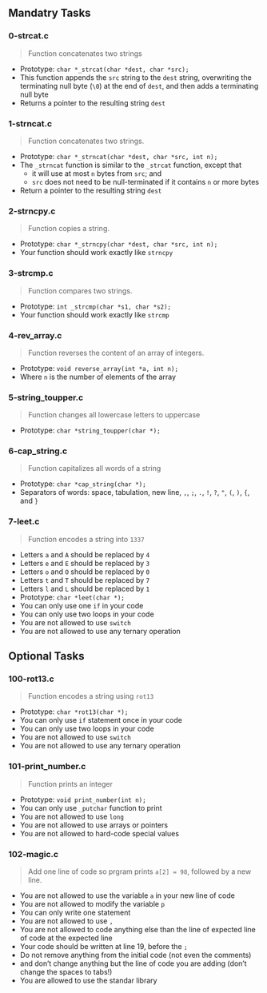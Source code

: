 ## Mandatry Tasks
### 0-strcat.c
> Function concatenates two strings
* Prototype: `char *_strcat(char *dest, char *src);`
* This function appends the `src` string to the `dest` string, overwriting the terminating null byte (`\0`) at the end of `dest`, and then adds a terminating null byte
* Returns a pointer to the resulting string `dest`

### 1-strncat.c
> Function concatenates two strings.
* Prototype: `char *_strncat(char *dest, char *src, int n);`
* The `_strncat` function is similar to the `_strcat` function, except that
	* it will use at most `n` bytes from `src`; and
	* `src` does not need to be null-terminated if it contains `n` or more bytes
* Return a pointer to the resulting string `dest`

### 2-strncpy.c
> Function copies a string.
* Prototype: `char *_strncpy(char *dest, char *src, int n);`
* Your function should work exactly like `strncpy`

### 3-strcmp.c
> Function compares two strings.
* Prototype: `int _strcmp(char *s1, char *s2);`
* Your function should work exactly like `strcmp`

### 4-rev_array.c
> Function reverses the content of an array of integers.
* Prototype: `void reverse_array(int *a, int n);`
* Where `n` is the number of elements of the array

### 5-string_toupper.c
> Function changes all lowercase letters to uppercase
* Prototype: `char *string_toupper(char *);`

### 6-cap_string.c
> Function capitalizes all words of a string
* Prototype: `char *cap_string(char *);`
* Separators of words: space, tabulation, new line, `,`, `;`, `.`, `!`, `?`, `"`, `(`, `)`, `{`, and `}`

### 7-leet.c
> Function encodes a string into `1337`
* Letters `a` and `A` should be replaced by `4`
* Letters `e` and `E` should be replaced by `3`
* Letters `o` and `O` should be replaced by `0`
* Letters `t` and `T` should be replaced by `7`
* Letters `l` and `L` should be replaced by `1`
* Prototype: `char *leet(char *);`
* You can only use one `if` in your code
* You can only use two loops in your code
* You are not allowed to use `switch`
* You are not allowed to use any ternary operation

## Optional Tasks
### 100-rot13.c
> Function encodes a string using `rot13`
* Prototype: `char *rot13(char *);`
* You can only use `if` statement once in your code
* You can only use two loops in your code
* You are not allowed to use `switch`
* You are not allowed to use any ternary operation

### 101-print_number.c
> Function prints an integer
* Prototype: `void print_number(int n);`
* You can only use `_putchar` function to print
* You are not allowed to use `long`
* You are not allowed to use arrays or pointers
* You are not allowed to hard-code special values

### 102-magic.c
> Add one line of code so prgram prints `a[2] = 98`, followed by a new line.
* You are not allowed to use the variable `a` in your new line of code
* You are not allowed to modify the variable `p`
* You can only write one statement
* You are not allowed to use `,`
* You are not allowed to code anything else than the line of expected line of code at the expected line
* Your code should be written at line 19, before the `;`
* Do not remove anything from the initial code (not even the comments)
* and don’t change anything but the line of code you are adding (don’t change the spaces to tabs!)
* You are allowed to use the standar library

